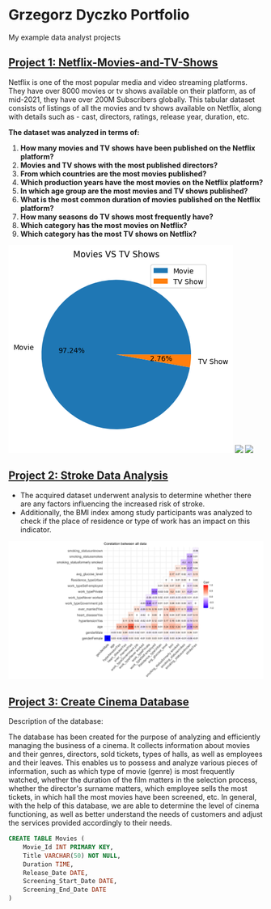 # Grzegorz Dyczko Portfolio

My example data analyst projects

## [Project 1: Netflix-Movies-and-TV-Shows](https://github.com/Gdyczko/Netflix_Movies_and_TV_Shows/tree/main)

Netflix is one of the most popular media and video streaming platforms. They have over 8000 movies or tv shows available on their platform, as of mid-2021, they have over 200M Subscribers globally. This tabular dataset consists of listings of all the movies and tv shows available on Netflix, along with details such as - cast, directors, ratings, release year, duration, etc.

**The dataset was analyzed in terms of:**
1. **How many movies and TV shows have been published on the Netflix platform?**
2. **Movies and TV shows with the most published directors?**
3. **From which countries are the most movies published?**
4. **Which production years have the most movies on the Netflix platform?**
5. **In which age group are the most movies and TV shows published?**
6. **What is the most common duration of movies published on the Netflix platform?**
7. **How many seasons do TV shows most frequently have?**
8. **Which category has the most movies on Netflix?**
9. **Which category has the most TV shows on Netflix?**

![](Image/Movies_vs_TV_Shows.png)
![](https://github.com/Gdyczko/Netflix_Movies_and_TV_Shows/blob/main/Top%2010%20Countries.png)
![](https://github.com/Gdyczko/Netflix_Movies_and_TV_Shows/blob/main/Top%2010%20Listed%20Geners%20for%20TV%20Shows.png)

## [Project 2: Stroke Data Analysis](https://github.com/Gdyczko/Stroke-Data_Analysis)
* The acquired dataset underwent analysis to determine whether there are any factors influencing the increased risk of stroke.
* Additionally, the BMI index among study participants was analyzed to check if the place of residence or type of work has an impact on this indicator.

![](https://github.com/Gdyczko/Stroke-Data_Analysis/blob/main/Corelation%20between%20all%20data.png)

## [Project 3: Create Cinema Database](https://github.com/Gdyczko/Create_Cinema_Database)

Description of the database:

The database has been created for the purpose of analyzing and efficiently managing the business of a cinema. It collects information about movies and their genres, directors, sold tickets, types of halls, as well as employees and their leaves. This enables us to possess and analyze various pieces of information, such as which type of movie (genre) is most frequently watched, whether the duration of the film matters in the selection process, whether the director's surname matters, which employee sells the most tickets, in which hall the most movies have been screened, etc. In general, with the help of this database, we are able to determine the level of cinema functioning, as well as better understand the needs of customers and adjust the services provided accordingly to their needs.
```sql
CREATE TABLE Movies (
    Movie_Id INT PRIMARY KEY,
    Title VARCHAR(50) NOT NULL,
    Duration TIME,
    Release_Date DATE,
    Screening_Start_Date DATE,
    Screening_End_Date DATE
)
```
